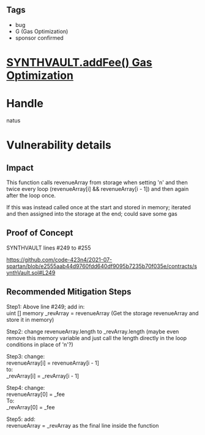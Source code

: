 ## Tags

- bug
- G (Gas Optimization)
- sponsor confirmed

# [SYNTHVAULT.addFee() Gas Optimization](https://github.com/code-423n4/2021-07-spartan-findings/issues/83) 

# Handle

natus


# Vulnerability details

## Impact   
This function calls revenueArray from storage when setting 'n' and then twice every loop (revenueArray[i] && revenueArray[i - 1]) and then again after the loop once.  
   
If this was instead called once at the start and stored in memory; iterated and then assigned into the storage at the end; could save some gas  
   
## Proof of Concept  
SYNTHVAULT lines #249 to #255 
  
https://github.com/code-423n4/2021-07-spartan/blob/e2555aab44d9760fdd640df9095b7235b70f035e/contracts/synthVault.sol#L249  
   
## Recommended Mitigation Steps  
Step1: Above line #249; add in:  
uint [] memory _revArray = revenueArray 
(Get the storage revenueArray and store it in memory)  
  
Step2: change revenueArray.length to _revArray.length 
(maybe even remove this memory variable and just call the length directly in the loop conditions in place of 'n'?) 
  
Step3: change:  
revenueArray[i] = revenueArray[i - 1]  
to:  
_revArray[i] = _revArray[i - 1]  
  
Step4: change:  
revenueArray[0] = _fee  
To:  
_revArray[0] = _fee  
  
Step5: add:  
revenueArray = _revArray 
as the final line inside the function

